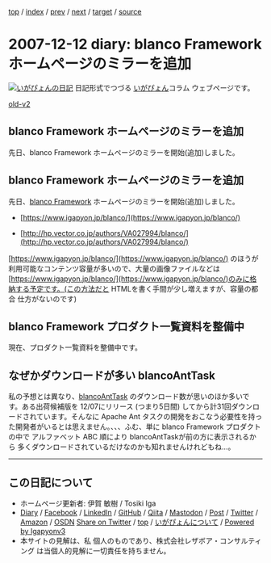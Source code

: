 [top](../index.html) 
 / [index](index.html) 
 / [prev](ig071207.html) 
 / [next](ig071213.html) 
 / [target](https://www.igapyon.jp/igapyon/diary/2007/ig071212.html) 
 / [source](https://github.com/igapyon/diary/blob/master/2007/ig071212.src.md) 

2007-12-12 diary: blanco Framework ホームページのミラーを追加
=====================================================================================================
[![いがぴょんの日記](https://www.igapyon.jp/igapyon/diary/images/iga202308_64.jpg "いがぴょん")](https://www.igapyon.jp/igapyon/diary/memo/memoigapyon.html) 日記形式でつづる [いがぴょん](https://www.igapyon.jp/igapyon/diary/memo/memoigapyon.html)コラム ウェブページです。

[old-v2](ig071212-orig.html)

## blanco Framework ホームページのミラーを追加

先日、blanco Framework ホームページのミラーを開始(追加)しました。


## blanco Framework ホームページのミラーを追加

先日、[blanco Framework](https://www.igapyon.jp/blanco/blanco.ja.html) ホームページのミラーを開始(追加)しました。

* [https://www.igapyon.jp/blanco/](https://www.igapyon.jp/blanco/)
  
* [http://hp.vector.co.jp/authors/VA027994/blanco/](http://hp.vector.co.jp/authors/VA027994/blanco/)

[https://www.igapyon.jp/blanco/](https://www.igapyon.jp/blanco/) のほうが 利用可能なコンテンツ容量が多いので、大量の画像ファイルなどは [https://www.igapyon.jp/blanco/](https://www.igapyon.jp/blanco/)のみに格納する予定です。(この方法だと HTMLを書く手間が少し増えますが、容量の都合 仕方がないのです)

## blanco Framework プロダクト一覧資料を整備中

現在、プロダクト一覧資料を整備中です。

## なぜかダウンロードが多い blancoAntTask

私の予想とは異なり、[blancoAntTask](https://www.igapyon.jp/blanco/blancoanttask.html) のダウンロード数が思いのほか多いです。ある出荷候補版を 12/07にリリース
(つまり5日間) してから計31回ダウンロードされています。そんなに Apache Ant タスクの開発をおこなう必要性を持った開発者がいるとは思えません。、、、ふむ、単に
blanco Framework プロダクトの中で アルファベット ABC 順により blancoAntTaskが前の方に表示されるから 多くダウンロードされているだけなのかも知れませんけれどもね…。


----------------------------------------------------------------------------------------------------

## この日記について

* ホームページ更新者: 伊賀 敏樹 / Tosiki Iga
* [Diary](https://www.igapyon.jp/igapyon/diary/) / [Facebook](https://www.facebook.com/igapyon) / [LinkedIn](https://www.linkedin.com/in/toshikiiga) / [GitHub](https://github.com/igapyon) / [Qiita](https://qiita.com/igapyon) / [Mastodon](https://social.vivaldi.net/@igapyon) / [Post](https://post.news/igapyon) / [Twitter](https://twitter.com/ToshikiIga) / [Amazon](https://www.amazon.co.jp/%E4%BC%8A%E8%B3%80-%E6%95%8F%E6%A8%B9/e/B004LTQWCQ) / [OSDN](https://ja.osdn.net/users/iga/)
[Share on Twitter](https://twitter.com/intent/tweet?hashtags=igapyon%2Cdiary%2C%E3%81%84%E3%81%8C%E3%81%B4%E3%82%87%E3%82%93&text=blanco+Framework+%E3%83%9B%E3%83%BC%E3%83%A0%E3%83%9A%E3%83%BC%E3%82%B8%E3%81%AE%E3%83%9F%E3%83%A9%E3%83%BC%E3%82%92%E8%BF%BD%E5%8A%A0&url=https%3A%2F%2Fwww.igapyon.jp%2Figapyon%2Fdiary%2F2007%2Fig071212.html) / [top](../index.html) / [いがぴょんについて](https://www.igapyon.jp/igapyon/diary/memo/memoigapyon.html) / [Powered by Igapyonv3](https://github.com/igapyon/igapyonv3)
* 本サイトの見解は、私 個人のものであり、株式会社レザボア・コンサルティング は当個人的見解に一切責任を持ちません。 
